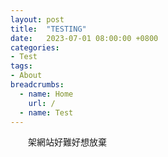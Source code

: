 ```yaml
---
layout: post
title:  "TESTING"
date:   2023-07-01 08:00:00 +0800
categories:
- Test
tags:
- About
breadcrumbs:
  - name: Home
    url: /
  - name: Test
---
```

　　架網站好難好想放棄

<div id="video">
<div  style="border: 20px rgba(255, 255, 255, 0) solid;>
  <iframe width="1280" height="720" src="https://www.youtube.com/embed/VEg9_AvZv-I" title="YouTube video player" frameborder="0" allow="accelerometer; autoplay; clipboard-write; encrypted-media; gyroscope; picture-in-picture; web-share" allowfullscreen></iframe>
</div>